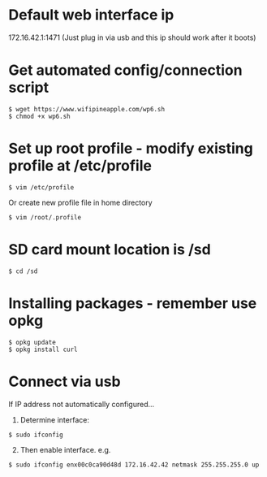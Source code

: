 # Default web interface ip
172.16.42.1:1471
(Just plug in via usb and this ip should work after it boots)

# Get automated config/connection script
```shell
$ wget https://www.wifipineapple.com/wp6.sh
$ chmod +x wp6.sh
```

# Set up root profile - modify existing profile at /etc/profile
```shell
$ vim /etc/profile
```
Or create new profile file in home directory
```shell
$ vim /root/.profile
```

# SD card mount location is /sd
```shell
$ cd /sd
```

# Installing packages - remember use opkg
```shell
$ opkg update
$ opkg install curl
```

# Connect via usb
If IP address not automatically configured...
1. Determine interface:
```shell
$ sudo ifconfig
```
2. Then enable interface. e.g.
```shell
$ sudo ifconfig enx00c0ca90d48d 172.16.42.42 netmask 255.255.255.0 up
```

